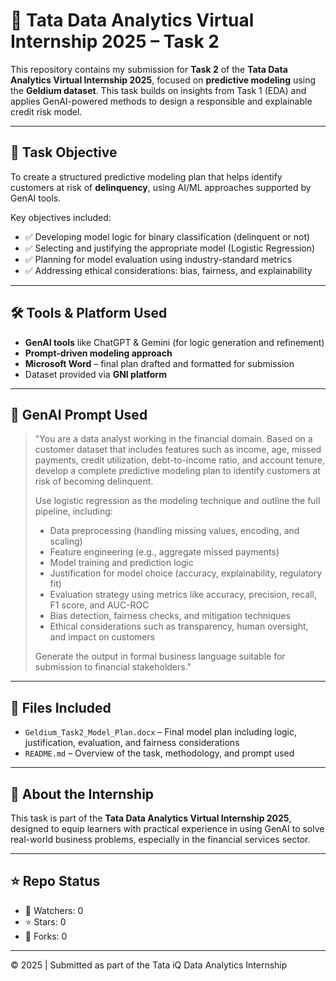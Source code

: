 # 🤖 Tata Data Analytics Virtual Internship 2025 – Task 2

This repository contains my submission for **Task 2** of the **Tata Data Analytics Virtual Internship 2025**, focused on **predictive modeling** using the **Geldium dataset**. This task builds on insights from Task 1 (EDA) and applies GenAI-powered methods to design a responsible and explainable credit risk model.

---

## 📌 Task Objective

To create a structured predictive modeling plan that helps identify customers at risk of **delinquency**, using AI/ML approaches supported by GenAI tools.

Key objectives included:

- ✅ Developing model logic for binary classification (delinquent or not)
- ✅ Selecting and justifying the appropriate model (Logistic Regression)
- ✅ Planning for model evaluation using industry-standard metrics
- ✅ Addressing ethical considerations: bias, fairness, and explainability

---

## 🛠️ Tools & Platform Used

- **GenAI tools** like ChatGPT & Gemini (for logic generation and refinement)
- **Prompt-driven modeling approach**
- **Microsoft Word** – final plan drafted and formatted for submission
- Dataset provided via **GNI platform**

---

## 🧠 GenAI Prompt Used

> "You are a data analyst working in the financial domain. Based on a customer dataset that includes features such as income, age, missed payments, credit utilization, debt-to-income ratio, and account tenure, develop a complete predictive modeling plan to identify customers at risk of becoming delinquent.  
>  
> Use logistic regression as the modeling technique and outline the full pipeline, including:
> - Data preprocessing (handling missing values, encoding, and scaling)  
> - Feature engineering (e.g., aggregate missed payments)  
> - Model training and prediction logic  
> - Justification for model choice (accuracy, explainability, regulatory fit)  
> - Evaluation strategy using metrics like accuracy, precision, recall, F1 score, and AUC-ROC  
> - Bias detection, fairness checks, and mitigation techniques  
> - Ethical considerations such as transparency, human oversight, and impact on customers  
>  
> Generate the output in formal business language suitable for submission to financial stakeholders."

---

## 📂 Files Included

- `Geldium_Task2_Model_Plan.docx` – Final model plan including logic, justification, evaluation, and fairness considerations
- `README.md` – Overview of the task, methodology, and prompt used

---

## 📄 About the Internship

This task is part of the **Tata Data Analytics Virtual Internship 2025**, designed to equip learners with practical experience in using GenAI to solve real-world business problems, especially in the financial services sector.

---

## ⭐ Repo Status

- 👀 Watchers: 0  
- ⭐ Stars: 0  
- 🍴 Forks: 0

---

© 2025 | Submitted as part of the Tata iQ Data Analytics Internship
